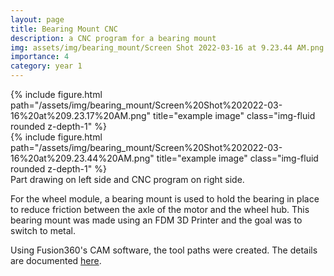 ```yaml
---
layout: page
title: Bearing Mount CNC
description: a CNC program for a bearing mount
img: assets/img/bearing_mount/Screen Shot 2022-03-16 at 9.23.44 AM.png
importance: 4
category: year 1
---
```


<div class="row">
    <div class="col-sm mt-3 mt-md-0">
        {% include figure.html path="/assets/img/bearing_mount/Screen%20Shot%202022-03-16%20at%209.23.17%20AM.png" title="example image" class="img-fluid rounded z-depth-1" %}
    </div>
    <div class="col-sm mt-3 mt-md-0">
        {% include figure.html path="/assets/img/bearing_mount/Screen%20Shot%202022-03-16%20at%209.23.44%20AM.png" title="example image" class="img-fluid rounded z-depth-1" %}
    </div>
</div>
<div class="caption">
    Part drawing on left side and CNC program on right side.
</div>

For the wheel module, a bearing mount is used to hold the bearing in
place to reduce friction between the axle of the motor and the wheel
hub. This bearing mount was made using an FDM 3D Printer and the goal
was to switch to metal.

Using Fusion360's CAM software, the tool paths were created. The details
are documented <a href="https://docs.google.com/document/d/1gZn579FIWlVwzZdwGVc9sX75od7d7MJgE7MT9CZnqaI/edit">here</a>.